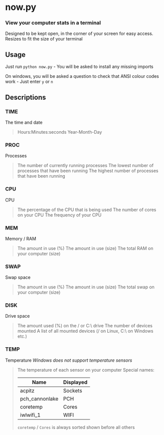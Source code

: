 # now.py
### View your computer stats in a terminal
Designed to be kept open, in the corner of your screen for easy access. Resizes to fit the size of your terminal

## Usage
Just run `python now.py` - You will be asked to install any missing imports

On windows, you will be asked a question to check that ANSI colour codes work - Just enter `y` or `n`

## Descriptions
### TIME
The time and date
> Hours:Minutes:seconds
> Year-Month-Day

### PROC
Processes
> The number of currently running processes
> The lowest number of processes that have been running
> The highest number of processes that have been running

### CPU
CPU
> The percentage of the CPU that is being used
> The number of cores on your CPU
> The frequency of your CPU

### MEM
Memory / RAM
> The amount in use (%)
> The amount in use (size)
> The total RAM on your computer (size)

### SWAP
Swap space
> The amount in use (%)
> The amount in use (size)
> The total swap on your computer (size)

### DISK
Drive space
> The amount used (%) on the / or C:\ drive
> The number of devices mounted
> A list of all mounted devices (/ on Linux, C:\ on Windows etc.)

### TEMP
Temperature
*Windows does not support temperature sensors*
> The temperature of each sensor on your computer
> Special names:
> 
> Name           | Displayed
> ---------------|----------
> acpitz         | Sockets
> pch_cannonlake | PCH
> coretemp       | Cores
> iwlwifi_1      | WIFI
> 
> `coretemp`  / `Cores` is always sorted shown before all others
